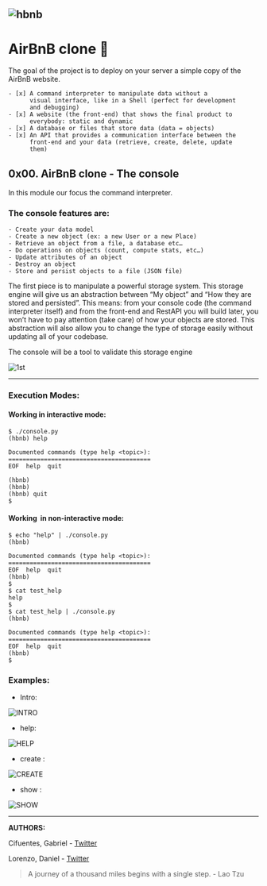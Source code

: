 ![hbnb](https://i.ibb.co/fG97cHQ/Hbnb.png)
-
# AirBnB clone :hotel:

The goal of the project is to deploy on your server a simple copy of the AirBnB website.

    - [x] A command interpreter to manipulate data without a
          visual interface, like in a Shell (perfect for development
          and debugging)
    - [x] A website (the front-end) that shows the final product to
          everybody: static and dynamic
    - [x] A database or files that store data (data = objects)
    - [x] An API that provides a communication interface between the
          front-end and your data (retrieve, create, delete, update
          them)


## 0x00. AirBnB clone - The console

In this module our focus the command interpreter.

### The console features are:

    - Create your data model
    - Create a new object (ex: a new User or a new Place)
    - Retrieve an object from a file, a database etc…
    - Do operations on objects (count, compute stats, etc…)
    - Update attributes of an object
    - Destroy an object
    - Store and persist objects to a file (JSON file)

The first piece is to manipulate a powerful storage system. This storage engine will give us an abstraction between “My object” and “How they are stored and persisted”. This means: from your console code (the command interpreter itself) and from the front-end and RestAPI you will build later, you won’t have to pay attention (take care) of how your objects are stored.
This abstraction will also allow you to change the type of storage easily without updating all of your codebase.


The console will be a tool to validate this storage engine

![1st](https://i.ibb.co/5hLdhXT/proyect-layout.png)
___
### Execution Modes:

#### Working in interactive mode:

```
$ ./console.py
(hbnb) help

Documented commands (type help <topic>):
========================================
EOF  help  quit

(hbnb)
(hbnb)
(hbnb) quit
$
```

#### Working  in non-interactive mode:

```
$ echo "help" | ./console.py
(hbnb)

Documented commands (type help <topic>):
========================================
EOF  help  quit
(hbnb)
$
$ cat test_help
help
$
$ cat test_help | ./console.py
(hbnb)

Documented commands (type help <topic>):
========================================
EOF  help  quit
(hbnb)
$
```


### Examples:

- Intro:

![INTRO](https://i.ibb.co/Z2rV1Pq/Intro-consola.jpg)

- help:

![HELP](https://i.ibb.co/f1Mfm6s/help-console.jpg)

- create <classname>:

![CREATE](https://i.ibb.co/zJyY0Fx/create-console.jpg)

- show <classname> <id>:

![SHOW](https://i.ibb.co/4KbmQ94/show-console.jpg)

___

**AUTHORS:**

Cifuentes, Gabriel - [Twitter](https://twitter.com/_gcifuentess_)

Lorenzo, Daniel - [Twitter](https://twitter.com/dlscoccia)


> A journey of a thousand miles begins with a single step. -  Lao Tzu